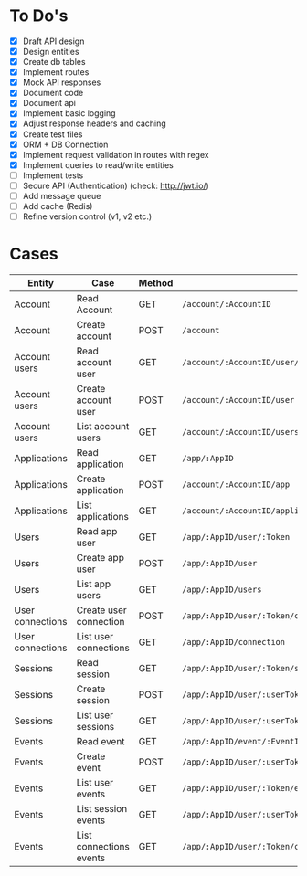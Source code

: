 
# To Do's

- [x] Draft API design
- [x] Design entities
- [x] Create db tables
- [x] Implement routes
- [x] Mock API responses
- [x] Document code
- [x] Document api
- [x] Implement basic logging
- [x] Adjust response headers and caching
- [x] Create test files
- [x] ORM + DB Connection
- [x] Implement request validation in routes with regex 
- [x] Implement queries to read/write entities 
- [ ] Implement tests
- [ ] Secure API (Authentication) (check: http://jwt.io/)
- [ ] Add message queue
- [ ] Add cache (Redis)
- [ ] Refine version control (v1, v2 etc.)

# Cases

| Entity | Case | Method | URL | Implementation | Test | Docs |
| ------ | ---- | ------ | --- |:--------------:|:----:|:----:|
|Account|Read Account|GET|`/account/:AccountID`|[:white_check_mark:](https://github.com/Gluee/backend/blob/master/server/account.go)|[:x:](https://github.com/Gluee/backend/blob/master/server/account_test.go)|[:x:](https://github.com/Gluee/backend/wiki/Account#read-account)|
|Account|Create account|POST|`/account`|[:white_check_mark:](https://github.com/Gluee/backend/blob/master/server/account.go)|[:x:](https://github.com/Gluee/backend/blob/master/server/account_test.go)|[:x:](https://github.com/Gluee/backend/wiki/Account#create-account)|
|Account users|Read account user|GET|`/account/:AccountID/user/:UserID`|[:white_check_mark:](https://github.com/Gluee/backend/blob/master/server/account_user.go)|[:x:](https://github.com/Gluee/backend/blob/master/server/account_user_test.go)|[:x:](https://github.com/Gluee/backend/wiki/Account-users#read-account-user)|
|Account users|Create account user|POST|`/account/:AccountID/user`|[:white_check_mark:](https://github.com/Gluee/backend/blob/master/server/account_user.go)|[:x:](https://github.com/Gluee/backend/blob/master/server/account_user_test.go)|[:x:](https://github.com/Gluee/backend/wiki/Account-users#create-account-user)|
|Account users|List account users|GET|`/account/:AccountID/users`|[:white_check_mark:](https://github.com/Gluee/backend/blob/master/server/account_user.go)|[:x:](https://github.com/Gluee/backend/blob/master/server/account_user_test.go)|[:x:](https://github.com/Gluee/backend/wiki/Account-users#list-account-users)|
|Applications|Read application|GET|`/app/:AppID`|[:white_check_mark:](https://github.com/Gluee/backend/blob/master/server/application.go)|[:x:](https://github.com/Gluee/backend/blob/master/server/application_test.go)|[:x:](https://github.com/Gluee/backend/wiki/Applications#read-application)|
|Applications|Create application|POST|`/account/:AccountID/app`|[:white_check_mark:](https://github.com/Gluee/backend/blob/master/server/application.go)|[:x:](https://github.com/Gluee/backend/blob/master/server/application_test.go)|[:x:](https://github.com/Gluee/backend/wiki/Applications#create-application)|
|Applications|List applications|GET|`/account/:AccountID/applications`|[:white_check_mark:](https://github.com/Gluee/backend/blob/master/server/application.go)|[:x:](https://github.com/Gluee/backend/blob/master/server/application_test.go)|[:x:](https://github.com/Gluee/backend/wiki/Applications#list-applications)|
|Users|Read app user|GET|`/app/:AppID/user/:Token`|[:white_check_mark:](https://github.com/Gluee/backend/blob/master/server/user.go)|[:x:](https://github.com/Gluee/backend/blob/master/server/user_test.go)|[:x:](https://github.com/Gluee/backend/wiki/Users#read-app-user)|
|Users|Create app user|POST|`/app/:AppID/user`|[:white_check_mark:](https://github.com/Gluee/backend/blob/master/server/user.go)|[:x:](https://github.com/Gluee/backend/blob/master/server/user_test.go)|[:x:](https://github.com/Gluee/backend/wiki/Users#create-app-user)|
|Users|List app users|GET|`/app/:AppID/users`|[:white_check_mark:](https://github.com/Gluee/backend/blob/master/server/user.go)|[:x:](https://github.com/Gluee/backend/blob/master/server/user_test.go)|[:x:](https://github.com/Gluee/backend/wiki/Users#list-app-users)|
|User connections|Create user connection|POST|`/app/:AppID/user/:Token/connections`|[:white_check_mark:](https://github.com/Gluee/backend/blob/master/server/connections.go)|[:x:](https://github.com/Gluee/backend/blob/master/server/connections_test.go)|[:x:](https://github.com/Gluee/backend/wiki/User-connections#create-user-connection)|
|User connections|List user connections|GET|`/app/:AppID/connection`|[:white_check_mark:](https://github.com/Gluee/backend/blob/master/server/connections.go)|[:x:](https://github.com/Gluee/backend/blob/master/server/connections_test.go)|[:x:](https://github.com/Gluee/backend/wiki/User-connections#list-user-connections)|
|Sessions|Read session|GET|`/app/:AppID/user/:Token/session/:SessionID`|[:white_check_mark:](https://github.com/Gluee/backend/blob/master/server/session.go)|[:x:](https://github.com/Gluee/backend/blob/master/server/session_test.go)|[:x:](https://github.com/Gluee/backend/wiki/Sessions#read-session)|
|Sessions|Create session|POST|`/app/:AppID/user/:userToken/session`|[:white_check_mark:](https://github.com/Gluee/backend/blob/master/server/session.go)|[:x:](https://github.com/Gluee/backend/blob/master/server/session_test.go)|[:x:](https://github.com/Gluee/backend/wiki/Sessions#create-session)|
|Sessions|List user sessions|GET|`/app/:AppID/user/:userToken/sessions`|[:white_check_mark:](https://github.com/Gluee/backend/blob/master/server/session.go)|[:x:](https://github.com/Gluee/backend/blob/master/server/session_test.go)|[:x:](https://github.com/Gluee/backend/wiki/Sessions#list-user-sessions)|
|Events|Read event|GET|`/app/:AppID/event/:EventID`|[:white_check_mark:](https://github.com/Gluee/backend/blob/master/server/event.go)|[:x:](https://github.com/Gluee/backend/blob/master/server/event_test.go)|[:x:](https://github.com/Gluee/backend/wiki/Events#read-event)|
|Events|Create event|POST|`/app/:AppID/user/:userToken/session/:SessionID/event`|[:white_check_mark:](https://github.com/Gluee/backend/blob/master/server/event.go)|[:x:](https://github.com/Gluee/backend/blob/master/server/event_test.go)|[:x:](https://github.com/Gluee/backend/wiki/Events#create-event)|
|Events|List user events|GET|`/app/:AppID/user/:Token/events`|[:white_check_mark:](https://github.com/Gluee/backend/blob/master/server/event.go)|[:x:](https://github.com/Gluee/backend/blob/master/server/event_test.go)|[:x:](https://github.com/Gluee/backend/wiki/Events#list-user-events)|
|Events|List session events|GET|`/app/:AppID/user/:userToken/session/:SessionID/events`|[:white_check_mark:](https://github.com/Gluee/backend/blob/master/server/event.go)|[:x:](https://github.com/Gluee/backend/blob/master/server/event_test.go)|[:x:](https://github.com/Gluee/backend/wiki/Events#list-session-events)|
|Events|List connections events|GET|`/app/:AppID/user/:Token/connections/events`|[:white_check_mark:](https://github.com/Gluee/backend/blob/master/server/event.go)|[:x:](https://github.com/Gluee/backend/blob/master/server/event_test.go)|[:x:](https://github.com/Gluee/backend/wiki/Events#list-connections-events)|
